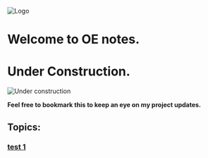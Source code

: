 ![Logo](https://img.alwakeelnews.com/Content/Upload/small/8202013104316907594295.jpg)
# Welcome to OE notes.
# Under Construction.
![Under construction](https://wpnewsify.com/wp-content/uploads/2017/10/UnderConstructionPage-794x398.jpg)

**Feel free to bookmark this to keep an eye on my project updates.**
## Topics:
### [test 1](https://github.com/oebitw/reading-notes/blob/main/test_1.md)

